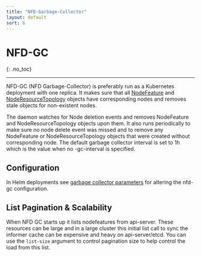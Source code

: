 ```yaml
---
title: "NFD-Garbage-Collector"
layout: default
sort: 6
---
```


# NFD-GC
{: .no_toc}

---

NFD-GC (NFD Garbage-Collector) is preferably run as a Kubernetes deployment
with one replica. It makes sure that all
[NodeFeature](custom-resources.md#nodefeature) and
[NodeResourceTopology](custom-resources.md#noderesourcetopology) objects
have corresponding nodes and removes stale objects for non-existent nodes.

The daemon watches for Node deletion events and removes NodeFeature and
NodeResourceTopology objects upon them. It also runs periodically to make sure
no node delete event was missed and to remove any NodeFeature or
NodeResourceTopology objects that were created without corresponding node. The
default garbage collector interval is set to 1h which is the value when no
-gc-interval is specified.

## Configuration

In Helm deployments see
[garbage collector parameters](../deployment/helm.md#garbage-collector-parameters)
for altering the nfd-gc configuration.

## List Pagination & Scalability

When NFD GC starts up it lists nodefeatures from api-server.
These resources can be large and in a large cluster this initial list call to
sync the informer cache can be expensive and heavy on api-server/etcd.
You can use the `list-size` argument to control pagination size
to help control the load from this list.
